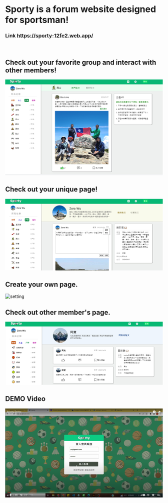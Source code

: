 # Sporty is a forum website designed for sportsman!
### Link https://sporty-12fe2.web.app/
</br>

## Check out your favorite group and interact with other members!
![cover](./README-picture/cover.jpg)
</br>

## Check out your unique page!
![mypage](./README-picture/mypage.jpg)
</br>

## Create your own page.
![setting](./README-picture/setting.jpg.jpg)
</br>

## Check out other member's page.
![member](./README-picture/member.jpg)
</br>

## DEMO Video
[![Demo](./README-picture/demo.png)](https://www.youtube.com/watch?v=mnsIk1ZzPZY&ab_channel=Z)


